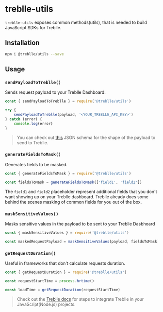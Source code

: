 # treblle-utils

`treblle-utils` exposes common methods(utils), that is needed to build JavaScript SDKs for Treblle.

## Installation

```sh
npm i @treblle/utils --save
```

## Usage

### `sendPayloadToTreblle()`

Sends request payload to your Treblle Dashboard.

```js
const { sendPayloadToTreblle } = require('@treblle/utils')

try {
    sendPayloadToTreblle(payload, '<YOUR_TREBLLE_API_KEY>')
} catch (error) {
    console.log(error)
}
```

> You can check out [this](https://github.com/Treblle/treblle-utils/blob/develop/treblle-payload-schema.json) JSON schema for the shape of the payload to send to Treblle.

### `generateFieldsToMask()`

Generates fields to be masked.

```js
const { generateFieldsToMask } = require('@treblle/utils')

const fieldsToMask = generateFieldsToMask(['field1', 'field2'])
```

The `field1` and `field2` placeholder represent additional fields that you don't want showing up on your Treblle dashboard. Treblle already does some behind the scenes masking of common fields for you out of the box.

### `maskSensitiveValues()`

Masks sensitive values in the payload to be sent to your Treblle Dasbhoard

```js
const { maskSensitiveValues } = require('@treblle/utils')

const maskedRequestPayload = maskSensitiveValues(payload, fieldsToMask)
```

### `getRequestDuration()`

Useful in frameworks that don't calculate requests duration.

```js
const { getRequestDuration } = require('@treblle/utils')

const requestStartTime = process.hrtime()

const loadTime = getRequestDuration(requestStartTime)
```

> Check out the [Treblle docs](https://docs.treblle.com) for steps to integrate Treblle in your JavaScript(Node.js) projects.
